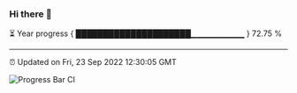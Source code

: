 ### Hi there 👋

⏳ Year progress { █████████████████████▁▁▁▁▁▁▁▁▁ } 72.75 %

---

⏰ Updated on Fri, 23 Sep 2022 12:30:05 GMT

![Progress Bar CI](https://github.com/liununu/liununu/workflows/Progress%20Bar%20CI/badge.svg)
